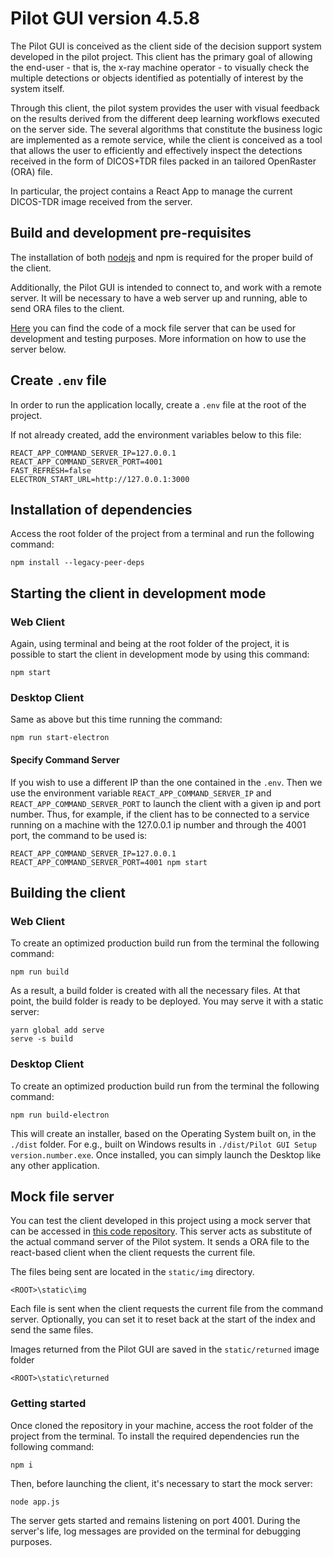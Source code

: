 # Pilot GUI version 4.5.8

The Pilot GUI is conceived as the client side of the decision support system developed in the pilot project. This client
has the primary goal of allowing the end-user - that is, the x-ray machine operator - to visually check the multiple
detections or objects identified as potentially of interest by the system itself.

Through this client, the pilot system provides the user with visual feedback on the results derived from the different
deep learning workflows executed on the server side. The several algorithms that constitute the business logic are
implemented as a remote service, while the client is conceived as a tool that allows the user to efficiently and
effectively inspect the detections received in the form of DICOS+TDR files packed in an tailored OpenRaster (ORA) file.

In particular, the project contains a React App to manage the current DICOS-TDR image received from the server.

## Build and development pre-requisites

The installation of both [nodejs](https://nodejs.org/) and npm is required for the proper build of the client.

Additionally, the Pilot GUI is intended to connect to, and work with a remote server. It will be necessary to have a web
server up and running, able to send ORA files to the client.

[Here](https://bitbucket.org/eac-ualr/dna-atr-socket.io-server/src/master/) you can find the code of a mock file server
that can be used for development and testing purposes. More information on how to use the server below.

## Create `.env` file

In order to run the application locally, create a `.env` file at the root of the project.

If not already created, add the environment variables below to this file:

```
REACT_APP_COMMAND_SERVER_IP=127.0.0.1
REACT_APP_COMMAND_SERVER_PORT=4001
FAST_REFRESH=false
ELECTRON_START_URL=http://127.0.0.1:3000
```

## Installation of dependencies

Access the root folder of the project from a terminal and run the following command:

```
npm install --legacy-peer-deps
```

## Starting the client in development mode

### Web Client

Again, using terminal and being at the root folder of the project, it is possible to start the client in development
mode by using this command:

```
npm start
```

### Desktop Client

Same as above but this time running the command:

```
npm run start-electron
```

#### Specify Command Server

If you wish to use a different IP than the one contained in the `.env`. Then we use the environment
variable `REACT_APP_COMMAND_SERVER_IP` and `REACT_APP_COMMAND_SERVER_PORT` to launch the client with a given ip and port
number. Thus, for example, if the client has to be connected to a service running on a machine with the 127.0.0.1 ip
number and through the 4001 port, the command to be used is:

```
REACT_APP_COMMAND_SERVER_IP=127.0.0.1 REACT_APP_COMMAND_SERVER_PORT=4001 npm start
```

## Building the client

### Web Client

To create an optimized production build run from the terminal the following command:

```
npm run build
```

As a result, a build folder is created with all the necessary files. At that point, the build folder is ready to be
deployed. You may serve it with a static server:

```
yarn global add serve
serve -s build
```

### Desktop Client

To create an optimized production build run from the terminal the following command:

```
npm run build-electron
```

This will create an installer, based on the Operating System built on, in the `./dist` folder. For e.g., built on
Windows results in `./dist/Pilot GUI Setup version.number.exe`. Once installed, you can simply launch the Desktop like
any other application.

## Mock file server

You can test the client developed in this project using a mock server that can be accessed
in [this code repository](https://bitbucket.org/eac-ualr/dna-atr-socket.io-server/src/master/). This server acts as
substitute of the actual command server of the Pilot system. It sends a ORA file to the react-based client when the
client requests the current file.

The files being sent are located in the `static/img` directory.

```
<ROOT>\static\img
```

Each file is sent when the client requests the current file from the command server. Optionally, you can set it to reset
back at the start of the index and send the same files.

Images returned from the Pilot GUI are saved in the `static/returned` image folder

```
<ROOT>\static\returned
```

### Getting started

Once cloned the repository in your machine, access the root folder of the project from the terminal. To install the
required dependencies run the following command:

```
npm i
```

Then, before launching the client, it's necessary to start the mock server:

```
node app.js
```

The server gets started and remains listening on port 4001. During the server's life, log messages are provided on the
terminal for debugging purposes.
